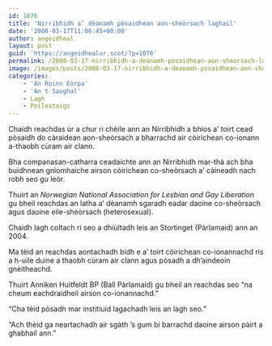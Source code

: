 ```yaml
---
id: 1076
title: 'Nirribhidh a’ dèanamh pòsaidhean aon-sheòrsach laghail'
date: '2008-03-17T11:06:45+00:00'
author: angeidheal
layout: post
guid: 'https://angeidhealur.scot/?p=1076'
permalink: /2008-03-17-nirribhidh-a-deanamh-posaidhean-aon-sheorsach-laghail/
image: /images/posts/2008-03-17-nirribhidh-a-deanamh-posaidhean-aon-sheorsach-laghail.webp
categories:
    - 'An Roinn Eòrpa'
    - 'An t-Saoghal'
    - Lagh
    - Poileataigs
---
```


Chaidh reachdas ùr a chur ri chèile ann an Nirribhidh a bhios a’ toirt cead pòsaidh do càraidean aon-sheòrsach a bharrachd air còirichean co-ionann a-thaobh cùram air clann.

Bha companasan-catharra ceadaichte ann an Nirribhidh mar-thà ach bha buidhnean gnìomhaiche airson còirichean co-sheòrsach a’ càineadh nach robh seo gu leòr.

Thuirt an *Norwegian National Association for Lesbian and Gay Liberation* gu bheil reachdas an latha a’ dèanamh sgaradh eadar daoine co-sheòrsach agus daoine eile-sheòrsach (heterosexual).

Chaidh lagh coltach ri seo a dhiùltadh leis an Stortinget (Pàrlamaid) ann an 2004.

Ma tèid an reachdas aontachadh bidh e a’ toirt còirichean co-ionannachd ris a h-uile duine a thaobh cùram air clann agus pòsadh a dh’aindeoin gnèitheachd.

Thuirt Anniken Huitfeldt BP (Ball Pàrlamaid) gu bheil an reachdas seo “na cheum eachdraidheil airson co-ionannachd.”

“Cha tèid pòsadh mar institiuid lagachadh leis an lagh seo.”

“Ach thèid ga neartachadh air sgàth ’s gum bi barrachd daoine airson pàirt a ghabhail ann.”
